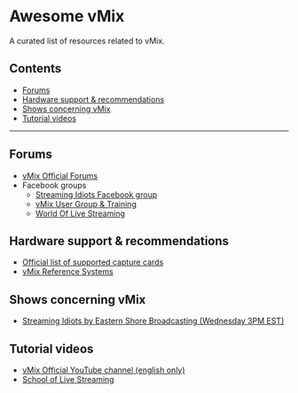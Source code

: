 <!--#
VERSION=23
$-->
# Awesome vMix

A curated list of resources related to vMix.

## Contents
 * [Forums](#forums)
 * [Hardware support & recommendations](#hardware-support--recommendations)
 * [Shows concerning vMix](#shows-concerning-vmix)
 * [Tutorial videos](#tutorial-videos)

---

## Forums
 * [vMix Official Forums](https://forums.vmix.com/)
 * Facebook groups
   * [Streaming Idiots Facebook group](https://www.facebook.com/groups/StreamingIdiots/)
   * [vMix User Group & Training](https://www.facebook.com/groups/vMixTraining/)
   * [World Of Live Streaming](https://www.facebook.com/groups/WorldOfLiveStreaming/)

## Hardware support & recommendations
 * [Official list of supported capture cards](https://www.vmix.com/software/supported-hardware.aspx#capturehardware)
 * [vMix Reference Systems](https://www.vmix.com/products/vmix-reference-systems.aspx)
 
## Shows concerning vMix
 * [Streaming Idiots by Eastern Shore Broadcasting (Wednesday 3PM EST)](http://easternshorebroadcasting.com/watch-live-2-3-2/)

## Tutorial videos
 * [vMix Official YouTube channel (english only)](https://www.youtube.com/user/vmixcomau)
 * [School of Live Streaming](http://schooloflivestreaming.com)
